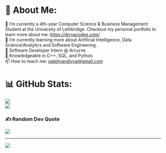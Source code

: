 # 💫 About Me:
🔭 I’m currently a 4th-year Computer Science & Business Management Student at the University of Lethbridge. Checkout my personal portfolio to learn more about me: https://divyacodes.com/ <br>🌱 I’m currently learning more about Artificial Intelligence, Data Science/Analytics and Software Engineering.<br>💼 Software Developer Intern @ Arcurve<br>💬 Knowledgeable in C++, SQL, and Python.<br> 📫 How to reach me: pateliyandivya@gmail.com

# 📊 GitHub Stats:
![](https://github-readme-streak-stats.herokuapp.com/?user=DibsTHEgreat&theme=dark&hide_border=false)<br/>
![](https://github-readme-stats.vercel.app/api/top-langs/?username=DibsTHEgreat&theme=dark&hide_border=false&include_all_commits=false&count_private=false&layout=compact)

### ✍️ Random Dev Quote
![](https://quotes-github-readme.vercel.app/api?type=horizontal&theme=radical)

---
[![](https://visitcount.itsvg.in/api?id=DibsTHEgreat&icon=0&color=0)](https://visitcount.itsvg.in)
